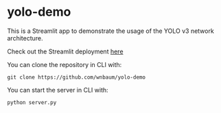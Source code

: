 # yolo-demo
This is a Streamlit app to demonstrate the usage of the YOLO v3 network architecture.

Check out the Streamlit deployment [here](https://share.streamlit.io/wnbaum/yolo-demo/main/app.py)

You can clone the repository in CLI with:
```
git clone https://github.com/wnbaum/yolo-demo
```

You can start the server in CLI with:
```
python server.py
```
